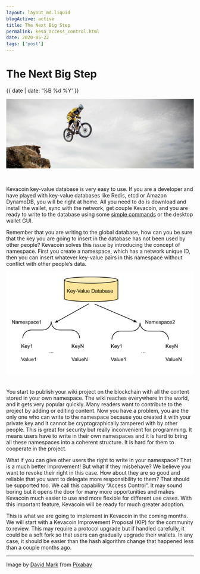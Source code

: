 ```yaml
---
layout: layout_md.liquid
blogActive: active
title: The Next Big Step
permalink: keva_access_control.html
date: 2020-05-22
tags: ['post']
---
```


<h1 class="kva-blog-title">The Next Big Step</h1>

<p class="kva-blog-list-date">{{ date | date: '%B %d %Y' }}</p>

<img src="images/utah-95032_1920.jpg" class="img-fluid" alt="Bike Jump" style="margin-bottom: 30px"/>

Kevacoin key-value database is very easy to use. If you are a developer and have played with key-value databases like Redis, etcd or Amazon DynamoDB, you will be right at home. All you need to do is download and install the wallet, sync with the network, get couple Kevacoin, and you are ready to write to the database using some [simple commands](./tutorial_api.html) or the desktop wallet GUI.

Remember that you are writing to the global database, how can you be sure that the key you are going to insert in the database has not been used by other people? Kevacoin solves this issue by introducing the concept of namespace. First you create a namespace, which has a network unique ID, then you can insert whatever key-value pairs in this namespace without conflict with other people’s data.

<img src="images/namespaces.png" class="img-fluid" alt="namespace" style="margin-bottom: 20px"/>

You start to publish your wiki project on the blockchain with all the content stored in your own namespace. The wiki reaches everywhere in the world, and it gets very popular quickly. Many readers want to contribute to the project by adding or editing content. Now you have a problem, you are the only one who can write to the namespace because you created it with your private key and it cannot be cryptographically tampered with by other people. This is great for security but really inconvenient for programming. It means users have to write in their own namespaces and it is hard to bring all these namespaces into a coherent structure. It is hard for them to cooperate in the project.

What if you can give other users the right to write in your namespace? That is a much better improvement! But what if they misbehave? We believe you want to revoke their right in this case.  How about they are so good and reliable that you want to delegate more responsibility to them? That should be supported too. We call this capability “Access Control”. It may sound boring but it opens the door for many more opportunities and makes Kevacoin much easier to use and more flexible for different use cases. With this important feature, Kevacoin will be ready for much greater adoption.

This is what we are going to implement in Kevacoin in the coming months. We will start with a Kevacoin Improvement Proposal (KIP) for the community to review. This may require a protocol upgrade but if handled carefully, it could be a soft fork so that users can gradually upgrade their wallets. In any case, it should be easier than the hash algorithm change that happened less than a couple months ago.

---
<p class="kva-license-attr">
Image by <a href="https://pixabay.com/users/12019-12019/?utm_source=link-attribution&amp;utm_medium=referral&amp;utm_campaign=image&amp;utm_content=95032">David Mark</a> from <a href="https://pixabay.com/?utm_source=link-attribution&amp;utm_medium=referral&amp;utm_campaign=image&amp;utm_content=95032">Pixabay</a>
</p>
